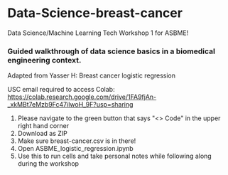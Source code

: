 # Data-Science-breast-cancer
Data Science/Machine Learning Tech Workshop 1 for ASBME!

### Guided walkthrough of data science basics in a biomedical engineering context.
Adapted from Yasser H: Breast cancer logistic regression

USC email required to access Colab:
https://colab.research.google.com/drive/1FA9fjAn-_xkMBt7eMzb9Fc47ilwoH_9F?usp=sharing

1. Please navigate to the green button that says "<> Code" in the upper right hand corner
2. Download as ZIP
3. Make sure breast-cancer.csv is in there!
4. Open ASBME_logistic_regression.ipynb
5. Use this to run cells and take personal notes while following along during the workshop
